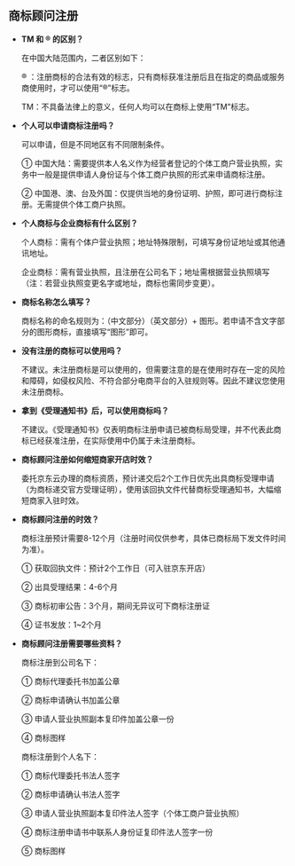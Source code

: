 ## 商标顾问注册

- **TM 和 ® 的区别？**

  在中国大陆范围内，二者区别如下：

  ® ：注册商标的合法有效的标志，只有商标获准注册后且在指定的商品或服务商使用时，才可以使用“®”标志。
  
  TM：不具备法律上的意义，任何人均可以在商标上使用“TM”标志。

- **个人可以申请商标注册吗？**

  可以申请，但是不同地区有不同限制条件。
  
  ① 中国大陆：需要提供本人名义作为经营者登记的个体工商户营业执照，实务中一般是提供申请人身份证与个体工商户执照的形式来申请商标注册。
  
  ② 中国港、澳、台及外国：仅提供当地的身份证明、护照，即可进行商标注册。无需提供个体工商户执照。

- **个人商标与企业商标有什么区别？**

  个人商标：需有个体户营业执照；地址特殊限制，可填写身份证地址或其他通讯地址。

  企业商标：需有营业执照，且注册在公司名下；地址需根据营业执照填写（注：若营业执照变更名字或地址，商标也需同步变更）。

- **商标名称怎么填写？**

  商标名称的命名规则为：（中文部分）（英文部分）+ 图形。若申请不含文字部分的图形商标，直接填写“图形”即可。

- **没有注册的商标可以使用吗？**
  
  不建议。未注册商标是可以使用的，但需要注意的是在使用时存在一定的风险和障碍，如侵权风险、不符合部分电商平台的入驻规则等。因此不建议您使用未注册商标。
  
- **拿到《受理通知书》后，可以使用商标吗？**

  不建议。《受理通知书》仅表明商标注册申请已被商标局受理，并不代表此商标已经获准注册，在实际使用中仍属于未注册商标。

- **商标顾问注册如何缩短商家开店时效？**

  委托京东云办理的商标资质，预计递交后2个工作日优先出具商标受理申请（为商标递交官方受理证明），使用该回执文件代替商标受理通知书，大幅缩短商家入驻时效。

- **商标顾问注册的时效？**

  商标注册预计需要8-12个月（注册时间仅供参考，具体已商标局下发文件时间为准）。
  
  ① 获取回执文件：预计2个工作日（可入驻京东开店）
  
  ② 出具受理结果：4-6个月 
  
  ③ 商标初审公告：3个月，期间无异议可下商标注册证
  
  ④ 证书发放：1~2个月

- **商标顾问注册需要哪些资料？**

  商标注册到公司名下：
  
  ① 商标代理委托书加盖公章
  
  ② 商标申请确认书加盖公章
  
  ③ 申请人营业执照副本复印件加盖公章一份
  
  ④ 商标图样

  商标注册到个人名下：
  
  ① 商标代理委托书法人签字
  
  ② 商标申请确认书法人签字
  
  ③ 申请人营业执照副本复印件法人签字（个体工商户营业执照）
  
  ④ 商标注册申请书中联系人身份证复印件法人签字一份
  
  ⑤ 商标图样

